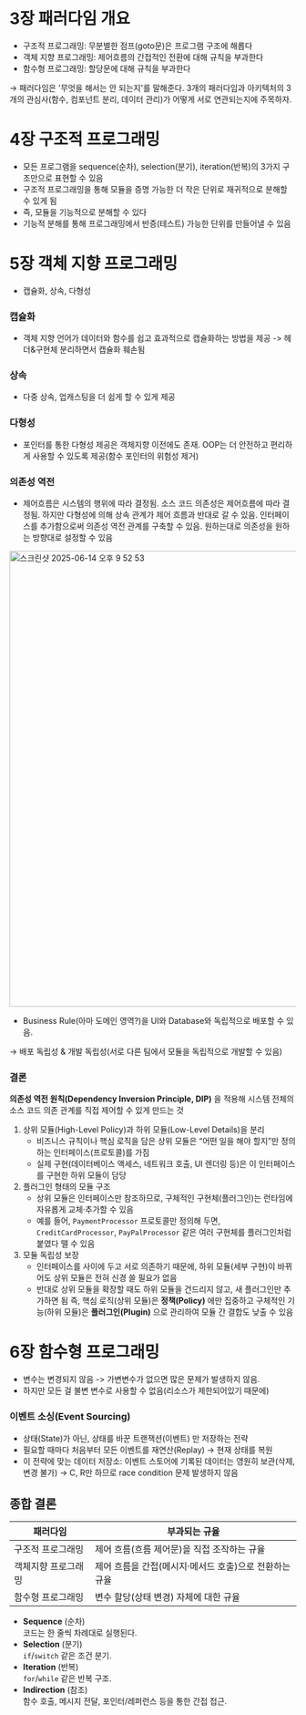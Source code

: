 # 3장 패러다임 개요
- 구조적 프로그래밍: 무분별한 점프(goto문)은 프로그램 구조에 해롭다
- 객체 지향 프로그래밍: 제어흐름의 간접적인 전환에 대해 규칙을 부과한다
- 함수형 프로그래밍: 할당문에 대해 규칙을 부과한다

→ 패러다임은 '무엇을 해서는 안 되는지'를 말해준다. 3개의 패러다임과 아키텍처의 3개의 관심사(함수, 컴포넌트 분리, 데이터 관리)가 어떻게 서로 연관되는지에 주목하자.

# 4장 구조적 프로그래밍
- 모든 프로그램을 sequence(순차), selection(분기), iteration(반복)의 3가지 구조만으로 표현할 수 있음
- 구조적 프로그래밍을 통해 모듈을 증명 가능한 더 작은 단위로 재귀적으로 분해할 수 있게 됨
- 즉, 모듈을 기능적으로 분해할 수 있다
- 기능적 분해를 통해 프로그래밍에서 반증(테스트) 가능한 단위를 만들어낼 수 있음

# 5장 객체 지향 프로그래밍
- 캡슐화, 상속, 다형성
### 캡슐화
- 객체 지향 언어가 데이터와 함수를 쉽고 효과적으로 캡슐화하는 방법을 제공 -> 헤더&구현체 분리하면서 캡슐화 훼손됨
### 상속
- 다중 상속, 업캐스팅을 더 쉽게 할 수 있게 제공
### 다형성
- 포인터를 통한 다형성 제공은 객체지향 이전에도 존재. OOP는 더 안전하고 편리하게 사용할 수 있도록 제공(함수 포인터의 위험성 제거)
### 의존성 역전
- 제어흐름은 시스템의 행위에 따라 결정됨. 소스 코드 의존성은 제어흐름에 따라 결정됨. 하지만 다형성에 의해 상속 관계가 제어 흐름과 반대로 갈 수 있음. 인터페이스를 추가함으로써 의존성 역전 관계를 구축할 수 있음. 원하는대로 의존성을 원하는 방향대로 설정할 수 있음

<img width="800" alt="스크린샷 2025-06-14 오후 9 52 53" src="https://github.com/user-attachments/assets/c8e7e09b-0e69-4813-beca-57e71b3f3ba4" />

- Business Rule(아마 도메인 영역?)을 UI와 Database와 독립적으로 배포할 수 있음.

→ 배포 독립성 & 개발 독립성(서로 다른 팀에서 모듈을 독립적으로 개발할 수 있음)

### 결론
**의존성 역전 원칙(Dependency Inversion Principle, DIP)** 을 적용해 시스템 전체의 소스 코드 의존 관계를 직접 제어할 수 있게 만드는 것
1. 상위 모듈(High-Level Policy)과 하위 모듈(Low-Level Details)을 분리
	- 비즈니스 규칙이나 핵심 로직을 담은 상위 모듈은 “어떤 일을 해야 할지”만 정의하는 인터페이스(프로토콜)를 가짐
	- 실제 구현(데이터베이스 액세스, 네트워크 호출, UI 렌더링 등)은 이 인터페이스를 구현한 하위 모듈이 담당
2. 플러그인 형태의 모듈 구조
	- 상위 모듈은 인터페이스만 참조하므로, 구체적인 구현체(플러그인)는 런타임에 자유롭게 교체·추가할 수 있음
	- 예를 들어, `PaymentProcessor` 프로토콜만 정의해 두면, `CreditCardProcessor`, `PayPalProcessor` 같은 여러 구현체를 플러그인처럼 붙였다 뗄 수 있음
3. 모듈 독립성 보장
	- 인터페이스를 사이에 두고 서로 의존하기 때문에, 하위 모듈(세부 구현)이 바뀌어도 상위 모듈은 전혀 신경 쓸 필요가 없음
	- 반대로 상위 모듈을 확장할 때도 하위 모듈을 건드리지 않고, 새 플러그인만 추가하면 됨
즉, 핵심 로직(상위 모듈)은 **정책(Policy)** 에만 집중하고 구체적인 기능(하위 모듈)은 **플러그인(Plugin)** 으로 관리하여 모듈 간 결합도 낮출 수 있음

# 6장 함수형 프로그래밍
- 변수는 변경되지 않음 -> 가변변수가 없으면 많은 문제가 발생하지 않음.
- 하지만 모든 걸 불변 변수로 사용할 수 없음(리소스가 제한되어있기 때문에)

### 이벤트 소싱(Event Sourcing)
- 상태(State)가 아닌, 상태를 바꾼 트랜잭션(이벤트) 만 저장하는 전략
- 필요할 때마다 처음부터 모든 이벤트를 재연산(Replay) → 현재 상태를 복원
- 이 전략에 맞는 데이터 저장소: 이벤트 스토어에 기록된 데이터는 영원히 보관(삭제, 변경 불가) → C, R만 하므로 race condition 문제 발생하지 않음

## 종합 결론

| 패러다임       | 부과되는 규율                         |
| ---------- | ------------------------------- |
| 구조적 프로그래밍  | 제어 흐름(흐름 제어문)을 직접 조작하는 규율       |
| 객체지향 프로그래밍 | 제어 흐름을 간접(메시지·메서드 호출)으로 전환하는 규율 |
| 함수형 프로그래밍  | 변수 할당(상태 변경) 자체에 대한 규율          |
- **Sequence** (순차)  
    코드는 한 줄씩 차례대로 실행된다.
- **Selection** (분기)  
    `if`/`switch` 같은 조건 분기.
- **Iteration** (반복)  
    `for`/`while` 같은 반복 구조.
- **Indirection** (참조)  
    함수 호출, 메시지 전달, 포인터/레퍼런스 등을 통한 간접 접근.
